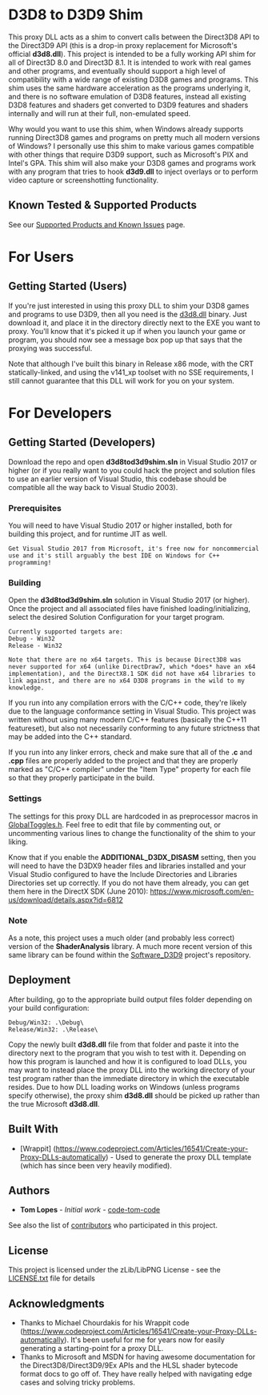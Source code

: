 # D3D8 to D3D9 Shim

This proxy DLL acts as a shim to convert calls between the Direct3D8 API to the Direct3D9 API (this is a drop-in proxy replacement for Microsoft's official **d3d8.dll**). This project is intended to be a fully working API shim for all of Direct3D 8.0 and Direct3D 8.1. It is intended to work with real games and other programs, and eventually should support a high level of compatibility with a wide range of existing D3D8 games and programs. This shim uses the same hardware acceleration as the programs underlying it, and there is no software emulation of D3D8 features, instead all existing D3D8 features and shaders get converted to D3D9 features and shaders internally and will run at their full, non-emulated speed.

Why would you want to use this shim, when Windows already supports running Direct3D8 games and programs on pretty much all modern versions of Windows? I personally use this shim to make various games compatible with other things that require D3D9 support, such as Microsoft's PIX and Intel's GPA. This shim will also make your D3D8 games and programs work with any program that tries to hook **d3d9.dll** to inject overlays or to perform video capture or screenshotting functionality.

## Known Tested & Supported Products

See our [Supported Products and Known Issues](SupportedProductsAndKnownIssues.md) page.

# For Users

## Getting Started (Users)

If you're just interested in using this proxy DLL to shim your D3D8 games and programs to use D3D9, then all you need is the [d3d8.dll](Release/d3d8.dll) binary. Just download it, and place it in the directory directly next to the EXE you want to proxy. You'll know that it's picked it up if when you launch your game or program, you should now see a message box pop up that says that the proxying was successful.

Note that although I've built this binary in Release x86 mode, with the CRT statically-linked, and using the v141_xp toolset with no SSE requirements, I still cannot guarantee that this DLL will work for you on your system.

# For Developers

## Getting Started (Developers)

Download the repo and open **d3d8tod3d9shim.sln** in Visual Studio 2017 or higher (or if you really want to you could hack the project and solution files to use an earlier version of Visual Studio, this codebase should be compatible all the way back to Visual Studio 2003).

### Prerequisites

You will need to have Visual Studio 2017 or higher installed, both for building this project, and for runtime JIT as well.
```
Get Visual Studio 2017 from Microsoft, it's free now for noncommercial use and it's still arguably the best IDE on Windows for C++ programming!
```

### Building

Open the **d3d8tod3d9shim.sln** solution in Visual Studio 2017 (or higher).
Once the project and all associated files have finished loading/initializing, select the desired Solution Configuration for your target program.
```
Currently supported targets are:
Debug - Win32
Release - Win32

Note that there are no x64 targets. This is because Direct3D8 was never supported for x64 (unlike DirectDraw7, which *does* have an x64 implementation), and the DirectX8.1 SDK did not have x64 libraries to link against, and there are no x64 D3D8 programs in the wild to my knowledge.
```

If you run into any compilation errors with the C/C++ code, they're likely due to the language conformance setting in Visual Studio. This project was written without using many modern C/C++ features (basically the C++11 featureset), but also not necessarily conforming to any future strictness that may be added into the C++ standard.

If you run into any linker errors, check and make sure that all of the **.c** and **.cpp** files are properly added to the project and that they are properly marked as "C/C++ compiler" under the "Item Type" property for each file so that they properly participate in the build.

### Settings

The settings for this proxy DLL are hardcoded in as preprocessor macros in [GlobalToggles.h](d3d8tod3d9shim/GlobalToggles.h). Feel free to edit that file by commenting out, or uncommenting various lines to change the functionality of the shim to your liking.

Know that if you enable the **ADDITIONAL_D3DX_DISASM** setting, then you will need to have the D3DX9 header files and libraries installed and your Visual Studio configured to have the Include Directories and Libraries Directories set up correctly. If you do not have them already, you can get them here in the DirectX SDK (June 2010): https://www.microsoft.com/en-us/download/details.aspx?id=6812

### Note

As a note, this project uses a much older (and probably less correct) version of the **ShaderAnalysis** library. A much more recent version of this same library can be found within the [Software_D3D9](https://github.com/code-tom-code/Software_D3D9) project's repository.

## Deployment

After building, go to the appropriate build output files folder depending on your build configuration:
```
Debug/Win32: .\Debug\
Release/Win32: .\Release\
```
Copy the newly built **d3d8.dll** file from that folder and paste it into the directory next to the program that you wish to test with it. Depending on how this program is launched and how it is configured to load DLLs, you may want to instead place the proxy DLL into the working directory of your test program rather than the immediate directory in which the executable resides. Due to how DLL loading works on Windows (unless programs specify otherwise), the proxy shim **d3d8.dll** should be picked up rather than the true Microsoft **d3d8.dll**.

## Built With

* [Wrappit] (https://www.codeproject.com/Articles/16541/Create-your-Proxy-DLLs-automatically) - Used to generate the proxy DLL template (which has since been very heavily modified).

## Authors

* **Tom Lopes** - *Initial work* - [code-tom-code](https://github.com/code-tom-code)

See also the list of [contributors](https://github.com/code-tom-code/D3D8toD3D9shim/contributors) who participated in this project.

## License

This project is licensed under the zLib/LibPNG License - see the [LICENSE.txt](LICENSE.txt) file for details

## Acknowledgments

* Thanks to Michael Chourdakis for his Wrappit code (https://www.codeproject.com/Articles/16541/Create-your-Proxy-DLLs-automatically). It's been useful for me for years now for easily generating a starting-point for a proxy DLL.
* Thanks to Microsoft and MSDN for having awesome documentation for the Direct3D8/Direct3D9/9Ex APIs and the HLSL shader bytecode format docs to go off of. They have really helped with navigating edge cases and solving tricky problems.
